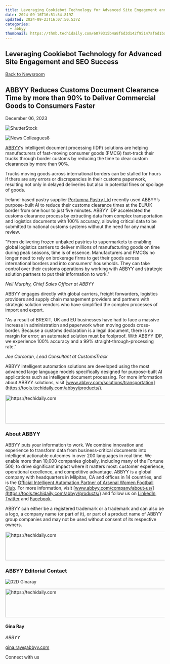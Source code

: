 ```yaml
---
title: Leveraging Cookiebot Technology for Advanced Site Engagement and SEO Success
date: 2024-09-16T16:51:54.819Z
updated: 2024-09-23T16:07:50.537Z
categories:
  - abbyy
thumbnail: https://thmb.techidaily.com/6079315b4a8f6d3d142f95147af6d1bac63be2253674b8368d017bb33131f4f4.jpg
---
```


## Leveraging Cookiebot Technology for Advanced Site Engagement and SEO Success

[Back to Newsroom](https://tools.techidaily.com/abbyy/products/)

## ABBYY Reduces Customs Document Clearance Time by more than 90% to Deliver Commercial Goods to Consumers Faster

December 06, 2023

![ShutterStock](https://content.abbyy.com/-/media/project/abbyy/abbyy/branchtemplates/shutterstock_1272462163_1296-x-729.jpg?h=729&iar=0&w=1296)

![News Colleagues8](https://static1.abbyy.com/abbyycommedia/33811/news-colleagues8.jpg) 

[ABBYY](https://tools.techidaily.com/abbyy/products/)’s intelligent document processing (IDP) solutions are helping manufacturers of fast-moving consumer goods (FMCG) fast-track their trucks through border customs by reducing the time to clear custom clearances by more than 90%.

Trucks moving goods across international borders can be stalled for hours if there are any errors or discrepancies in their customs paperwork, resulting not only in delayed deliveries but also in potential fines or spoilage of goods.

Ireland-based pastry supplier [Portumna Pastry Ltd](https://portumnapastry.com/) recently used ABBYY’s purpose-built AI to reduce their customs clearance times at the EU/UK border from one hour to just five minutes. ABBYY IDP accelerated the customs clearance process by extracting data from complex transportation and logistics documents with 100% accuracy, allowing critical data to be submitted to national customs systems without the need for any manual review.

"From delivering frozen unbaked pastries to supermarkets to enabling global logistics carriers to deliver millions of manufacturing goods on time during peak seasons, time is of essence. Manufacturers and FMCGs no longer need to rely on brokerage firms to get their goods across international borders and into consumers’ households. They can take control over their customs operations by working with ABBYY and strategic solution partners to put their information to work."

_Neil Murphy, Chief Sales Officer at ABBYY_

ABBYY engages directly with global carriers, freight forwarders, logistics providers and supply chain management providers and partners with strategic solution vendors who have simplified the complex processes of import and export.

"As a result of BREXIT, UK and EU businesses have had to face a massive increase in administration and paperwork when moving goods cross-border. Because a customs declaration is a legal document, there is no margin for error; an automated solution must be foolproof. With ABBYY IDP, we experience 100% accuracy and a 99% straight-through-processing rate."

_Joe Corcoran, Lead Consultant at CustomsTrack_

ABBYY intelligent automation solutions are developed using the most advanced large language models specifically designed for purpose-built AI applications such as intelligent document processing. For more information about ABBYY solutions, visit [www.abbyy.com/solutions/transportation](https://tools.techidaily.com/abbyy/products/).

<!-- affiliate ads begin -->
<a href="https://wigfever.sjv.io/c/5597632/2014851/22899" target="_top" id="2014851">
  <img src="//a.impactradius-go.com/display-ad/22899-2014851" border="0" alt="https://techidaily.com" width="728" height="90"/>
</a>
<img height="0" width="0" src="https://wigfever.sjv.io/i/5597632/2014851/22899" style="position:absolute;visibility:hidden;" border="0" />
<!-- affiliate ads end -->

### About ABBYY

ABBYY puts your information to work. We combine innovation and experience to transform data from business-critical documents into intelligent actionable outcomes in over 200 languages in real time. We enable more than 10,000 companies globally, including many of the Fortune 500, to drive significant impact where it matters most: customer experience, operational excellence, and competitive advantage. ABBYY is a global company with headquarters in Milpitas, CA and offices in 14 countries, and is the [Official Intelligent Automation Partner of Arsenal Women Football Club](https://tools.techidaily.com/abbyy/products/). For more information, visit [www.abbyy.com/company/about-us/](https://tools.techidaily.com/abbyy/products/) and follow us on [LinkedIn](https://www.linkedin.com/company/abbyy), [Twitter](https://twitter.com/ABBYY%5FSoftware) and [Facebook](https://www.facebook.com/ABBYYsoft).

ABBYY can either be a registered trademark or a trademark and can also be a logo, a company name (or part of it), or part of a product name of ABBYY group companies and may not be used without consent of its respective owners.

<!-- affiliate ads begin -->
<a href="https://appsumo.8odi.net/c/5597632/2132160/7443" target="_top" id="2132160">
  <img src="//a.impactradius-go.com/display-ad/7443-2132160" border="0" alt="https://techidaily.com" width="600" height="90"/>
</a>
<img height="0" width="0" src="https://appsumo.8odi.net/i/5597632/2132160/7443" style="position:absolute;visibility:hidden;" border="0" />
<!-- affiliate ads end -->

### ABBYY Editorial Contact

![02D Ginaray](https://static2.abbyy.com/abbyycommedia/23662/02d-ginaray.png)

<!-- affiliate ads begin -->
<a href="https://ephamedtechinc.pxf.io/c/5597632/2137221/26400" target="_top" id="2137221">
  <img src="//a.impactradius-go.com/display-ad/26400-2137221" border="0" alt="https://techidaily.com" width="728" height="90"/>
</a>
<img height="0" width="0" src="https://ephamedtechinc.pxf.io/i/5597632/2137221/26400" style="position:absolute;visibility:hidden;" border="0" />
<!-- affiliate ads end -->

#### Gina Ray

_ABBYY_

[gina.ray@abbyy.com](https://tools.techidaily.com/abbyy/products/) 

Connect with us

<ins class="adsbygoogle"
     style="display:block"
     data-ad-format="autorelaxed"
     data-ad-client="ca-pub-7571918770474297"
     data-ad-slot="1223367746"></ins>

<ins class="adsbygoogle"
     style="display:block"
     data-ad-client="ca-pub-7571918770474297"
     data-ad-slot="8358498916"
     data-ad-format="auto"
     data-full-width-responsive="true"></ins>



